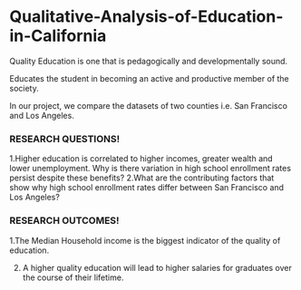 # Qualitative-Analysis-of-Education-in-California

Quality Education is one that is pedagogically and developmentally sound.

Educates the student in becoming an active and productive member of the society.

In our project, we compare the datasets of two counties i.e. San Francisco and Los Angeles.

### RESEARCH QUESTIONS!

1.Higher  education is correlated to higher incomes, greater wealth and lower unemployment. Why is there variation in high school enrollment rates persist despite these benefits? 
2.What are the contributing factors that show why high school enrollment rates differ between San Francisco and Los Angeles?

### RESEARCH OUTCOMES!

1.The Median Household income is the biggest indicator of the quality of education.

2. A higher quality education will lead to higher salaries for graduates over the course of their lifetime. 
